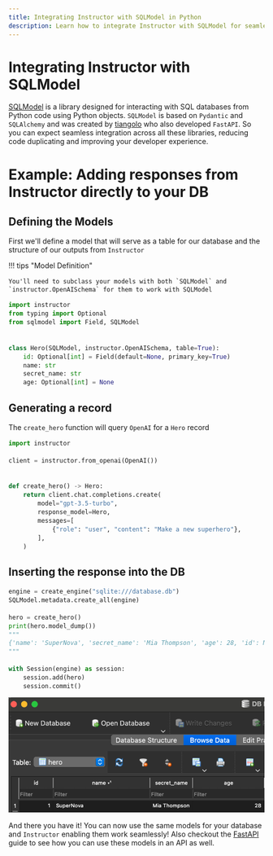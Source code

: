 ```yaml
---
title: Integrating Instructor with SQLModel in Python
description: Learn how to integrate Instructor with SQLModel for seamless database interactions and API development in Python.
---
```


# Integrating Instructor with SQLModel

[SQLModel](https://sqlmodel.tiangolo.com/) is a library designed for interacting with SQL databases from Python code using Python objects. `SQLModel` is based on `Pydantic` and `SQLAlchemy` and was created by [tiangolo](https://twitter.com/tiangolo) who also developed `FastAPI`. So you can expect seamless integration across all these libraries, reducing code duplicating and improving your developer experience. 

# Example: Adding responses from Instructor directly to your DB

## Defining the Models

First we'll define a model that will serve as a table for our database and the structure of our outputs from `Instructor`

!!! tips "Model Definition"

    You'll need to subclass your models with both `SQLModel` and `instructor.OpenAISchema` for them to work with SQLModel

```python
import instructor
from typing import Optional
from sqlmodel import Field, SQLModel


class Hero(SQLModel, instructor.OpenAISchema, table=True):
    id: Optional[int] = Field(default=None, primary_key=True)
    name: str
    secret_name: str
    age: Optional[int] = None
```

## Generating a record

The `create_hero` function will query `OpenAI` for a `Hero` record

```python
import instructor

client = instructor.from_openai(OpenAI())


def create_hero() -> Hero:
    return client.chat.completions.create(
        model="gpt-3.5-turbo",
        response_model=Hero,
        messages=[
            {"role": "user", "content": "Make a new superhero"},
        ],
    )
```

## Inserting the response into the DB

```python
engine = create_engine("sqlite:///database.db")
SQLModel.metadata.create_all(engine)

hero = create_hero()
print(hero.model_dump())
"""
{'name': 'SuperNova', 'secret_name': 'Mia Thompson', 'age': 28, 'id': None}
"""

with Session(engine) as session:
    session.add(hero)
    session.commit()
```

![Image of hero record in the database](db.png)

And there you have it! You can now use the same models for your database and `Instructor` enabling them work seamlessly! Also checkout the [FastAPI](../concepts/fastapi.md) guide to see how you can use these models in an API as well. 